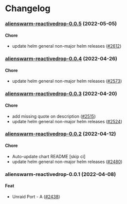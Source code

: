 # Changelog



<a name="alienswarm-reactivedrop-0.0.5"></a>
### [alienswarm-reactivedrop-0.0.5](https://github.com/truecharts/apps/compare/alienswarm-reactivedrop-0.0.4...alienswarm-reactivedrop-0.0.5) (2022-05-05)

#### Chore

* update helm general non-major helm releases ([#2612](https://github.com/truecharts/apps/issues/2612))



<a name="alienswarm-reactivedrop-0.0.4"></a>
### [alienswarm-reactivedrop-0.0.4](https://github.com/truecharts/apps/compare/alienswarm-reactivedrop-0.0.3...alienswarm-reactivedrop-0.0.4) (2022-04-26)

#### Chore

* update helm general non-major helm releases ([#2573](https://github.com/truecharts/apps/issues/2573))



<a name="alienswarm-reactivedrop-0.0.3"></a>
### [alienswarm-reactivedrop-0.0.3](https://github.com/truecharts/apps/compare/alienswarm-reactivedrop-0.0.2...alienswarm-reactivedrop-0.0.3) (2022-04-20)

#### Chore

* add missing quote on description ([#2515](https://github.com/truecharts/apps/issues/2515))
* update helm general non-major helm releases ([#2524](https://github.com/truecharts/apps/issues/2524))



<a name="alienswarm-reactivedrop-0.0.2"></a>
### [alienswarm-reactivedrop-0.0.2](https://github.com/truecharts/apps/compare/alienswarm-reactivedrop-0.0.1...alienswarm-reactivedrop-0.0.2) (2022-04-12)

#### Chore

* Auto-update chart README [skip ci]
* update helm general non-major helm releases ([#2480](https://github.com/truecharts/apps/issues/2480))



<a name="alienswarm-reactivedrop-0.0.1"></a>
### alienswarm-reactivedrop-0.0.1 (2022-04-08)

#### Feat

* Unraid Port - A ([#2438](https://github.com/truecharts/apps/issues/2438))
